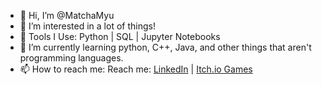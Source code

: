 - 👋 Hi, I’m @MatchaMyu
- 👀 I’m interested in a lot of things!
- 🧰 Tools I Use: Python | SQL | Jupyter Notebooks 
- 🌱 I’m currently learning python, C++, Java, and other things that aren't programming languages.
- 📫 How to reach me: Reach me: [LinkedIn](https://www.linkedin.com/in/kyle-smith-41b228227/) | [Itch.io Games](https://matchamyu.itch.io)


<!---
MatchaMyu/MatchaMyu is a ✨ special ✨ repository because its `README.md` (this file) appears on your GitHub profile.
You can click the Preview link to take a look at your changes.
--->
